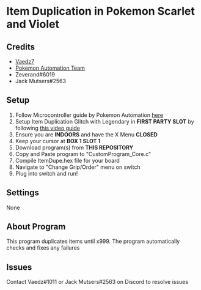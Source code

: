 # **Item Duplication in Pokemon Scarlet and Violet**
## Credits
- [Vaedz7](https://github.com/Vaedz7 "Vaedz7")
- [Pokemon Automation Team](https://github.com/PokemonAutomation "Pokemon Automation Team")
- Zeverand#6019
- Jack Mutsers#2563

## Setup
1. Follow Microcontroller guide by Pokemon Automation [here](https://github.com/PokemonAutomation/Microcontroller "here")
2. Setup Item Duplication Glitch with Legendary in **FIRST PARTY SLOT** by following [this video guide](https://www.youtube.com/watch?v=staa9Fv0Rwo "this video guide")
3. Ensure you are **INDOORS** and have the X Menu **CLOSED**
4. Keep your cursor at **BOX 1 SLOT 1**
5. Download program(s) from **THIS REPOSITORY**
6. Copy and Paste program to "CustomProgram_Core.c"
7. Compile ItemDupe.hex file for your board
8. Navigate to "Change Grip/Order" menu on switch
9. Plug into switch and run!

## Settings
None

## About Program
This program duplicates items until x999. The program automatically checks and fixes any failures


## Issues
Contact Vaedz#1011 or Jack Mutsers#2563 on Discord to resolve issues
